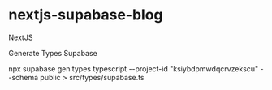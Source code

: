 # nextjs-supabase-blog
NextJS

Generate Types Supabase 

npx supabase gen types typescript --project-id "ksiybdpmwdqcrvzekscu" --schema public > src/types/supabase.ts